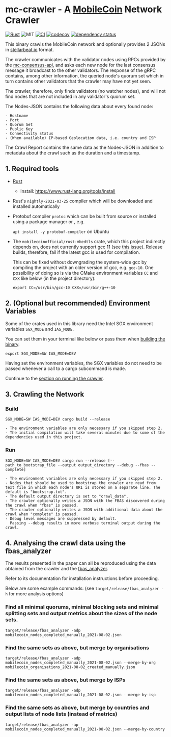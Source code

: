 # mc-crawler - A [MobileCoin](https://github.com/mobilecoinfoundation/mobilecoin) Network Crawler

[![Rust](https://camo.githubusercontent.com/5782bcc58a7786e9a7d00e2cf45937db8a2598232d9524ec9dcd149c7218671b/68747470733a2f2f696d672e736869656c64732e696f2f62616467652f527573742d50726f6772616d6d696e672532304c616e67756167652d626c61636b3f7374796c653d666c6174266c6f676f3d72757374)](www.rust-lang.org)
![MIT](https://img.shields.io/badge/license-MIT-blue.svg)
[![CI](https://github.com/wiberlin/mc-crawler/actions/workflows/test.yml/badge.svg)](https://github.com/wiberlin/mc-crawler/actions/workflows/test.yml)
[![codecov](https://codecov.io/gh/wiberlin/mc-crawler/branch/main/graph/badge.svg?token=GxUhfuKEoA)](https://codecov.io/gh/wiberlin/mc-crawler)
[![dependency status](https://deps.rs/repo/github/wiberlin/mc-crawler/status.svg)](https://deps.rs/repo/github/wiberlin/mc-crawler)

This binary crawls the MobileCoin network and optionally provides 2 JSONs in [stellarbeat.io](https://stellarbeat.io) format.

The crawler communicates with the validator nodes using RPCs provided by the [mc-consensus-api](https://github.com/mobilecoinfoundation/mobilecoin/tree/master/consensus/api), and asks each new node for the last consensus message it broadcast to the other validators.
The response of the gRPC contains, among other information, the queried node's quorum set which in turn contains other validators that the crawler may have not yet seen.

The crawler, therefore, only finds validators (no watcher nodes), and will not find nodes that are not included in any validator's quorum set.

The Nodes-JSON contains the following data about every found node:

    - Hostname
    - Port
    - Quorum Set
    - Public Key
    - Connectivity status
    - (When available) IP-based Geolocation data, i.e. country and ISP

The Crawl Report contains the same data as the Nodes-JSON in addition to metadata about the crawl such as the duration and a timestamp.

## 1. Required tools

   - [Rust](https://www.rust-lang.org)
        - Install: https://www.rust-lang.org/tools/install
   - Rust's `nightly-2021-03-25` compiler which will be downloaded and installed automatically
   - Protobuf compiler `protoc` which can be built from source or installed using a package manager or , e.g.
   
        ``` apt install -y protobuf-compiler ``` on Ubuntu

  - The `mobilecoinofficial/rust-mbedtls` crate, which this project indirectly depends on, does not currently support gcc 11 (see [this issue](https://github.com/mobilecoinofficial/rust-mbedtls/issues/6)). Release builds, therefore, fail if the latest gcc is used for compilation.
  
    This can be fixed without downgrading the system-wide gcc by compiling the project with an older version of gcc,
       e.g. `gcc-10`. One possibility of doing so is via the CMake environment variables `CC` and `CXX` 
       like below (in the project directory):
    ```
    export CC=/usr/bin/gcc-10 CXX=/usr/bin/g++-10
    ``` 

## 2. (Optional but recommended) Environment Variables
Some of the crates used in this library need the Intel SGX environment variables
`SGX_MODE` and `IAS_MODE`.

You can set them in your terminal like below or pass them when [building the binary](#build).

```
export SGX_MODE=SW IAS_MODE=DEV
```

Having set the environment variables, the SGX variables do not need to be passed whenever
a call to a cargo subcommand is made.

Continue to the [section on running the crawler](#run).

## 3. Crawling the Network
### Build
`SGX_MODE=SW IAS_MODE=DEV cargo build --release`

    - The environment variables are only necessary if you skipped step 2.
    - The initial compilation will take several minutes due to some of the dependencies used in this project.

### Run

`SGX_MODE=SW IAS_MODE=DEV cargo run --release [-- path_to_bootstrap_file --output output_directory --debug --fbas --complete]`

    - The environment variables are only necessary if you skipped step 2.
    - Nodes that should be used to bootstrap the crawler are read from text file in which each node's URI is stored on a separate line. The default is "bootstrap.txt".
    - The default output directory is set to "crawl_data".
    - The crawler optionally writes a JSON with the FBAS discovered during the crawl when "fbas" is passed.
    - The crawler optionally writes a JSON with additional data about the crawl when "complete" is passed.
    - Debug level messages are suppressed by default.
      Passing --debug results in more verbose terminal output during the crawl.

## 4. Analysing the crawl data using the fbas_analyzer
The results presented in the paper can all be reproduced using the data obtained from the crawler and the [fbas_analyzer](https://github.com/wiberlin/fbas_analyzer).

Refer to its documentation for installation instructions before proceeding.

Below are some example commands: (see `target/release/fbas_analyzer -h` for more analysis options)

### Find all minimal quorums, minimal blocking sets and minimal splitting sets and output metrics about the sizes of the node sets. 
`target/release/fbas_analyzer -adp mobilecoin_nodes_completed_manually_2021-08-02.json`

### Find the same sets as above, but merge by organisations
`target/release/fbas_analyzer -adp mobilecoin_nodes_completed_manually_2021-08-02.json --merge-by-org mobilecoin_organisations_2021-08-02_created_manually.json`

### Find the same sets as above, but merge by ISPs
`target/release/fbas_analyzer -adp mobilecoin_nodes_completed_manually_2021-08-02.json --merge-by-isp`

### Find the same sets as above, but merge by countries and output lists of node lists (instead of metrics)
`target/release/fbas_analyzer -ap mobilecoin_nodes_completed_manually_2021-08-02.json --merge-by-country`
